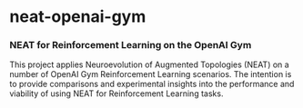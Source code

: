 # neat-openai-gym

### NEAT for Reinforcement Learning on the OpenAI Gym

This project applies Neuroevolution of Augmented Topologies (NEAT) on a number of OpenAI Gym Reinforcement Learning scenarios. The intention is to provide comparisons and experimental insights into the performance and viability of using NEAT for Reinforcement Learning tasks.
